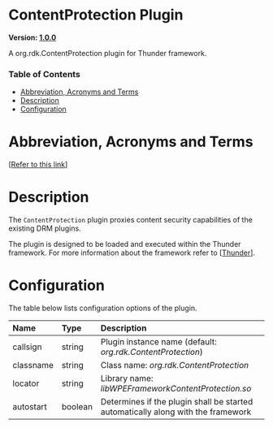 <!-- Generated automatically, DO NOT EDIT! -->
<a name="ContentProtection_Plugin"></a>
# ContentProtection Plugin

**Version: [1.0.0](https://github.com/rdkcentral/rdkservices/blob/main/ContentProtection/CHANGELOG.md)**

A org.rdk.ContentProtection plugin for Thunder framework.

### Table of Contents

- [Abbreviation, Acronyms and Terms](#Abbreviation,_Acronyms_and_Terms)
- [Description](#Description)
- [Configuration](#Configuration)

<a name="Abbreviation,_Acronyms_and_Terms"></a>
# Abbreviation, Acronyms and Terms

[[Refer to this link](userguide/aat.md)]

<a name="Description"></a>
# Description

The `ContentProtection` plugin proxies content security capabilities of the existing DRM plugins.

The plugin is designed to be loaded and executed within the Thunder framework. For more information about the framework refer to [[Thunder](#Thunder)].

<a name="Configuration"></a>
# Configuration

The table below lists configuration options of the plugin.

| Name | Type | Description |
| :-------- | :-------- | :-------- |
| callsign | string | Plugin instance name (default: *org.rdk.ContentProtection*) |
| classname | string | Class name: *org.rdk.ContentProtection* |
| locator | string | Library name: *libWPEFrameworkContentProtection.so* |
| autostart | boolean | Determines if the plugin shall be started automatically along with the framework |


